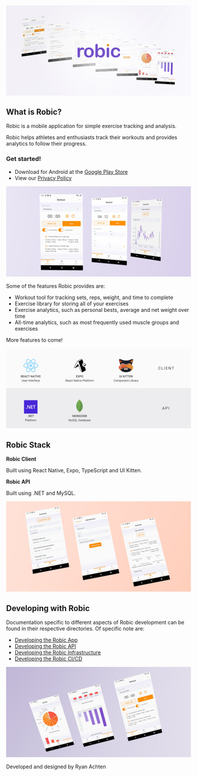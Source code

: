 ![Robic Feature Image](./docs/images/Robic_FeatureImage_2.jpg "Robic Feature Image")

## What is Robic?

Robic is a mobile application for simple exercise tracking and analysis.

Robic helps athletes and enthusiasts track their workouts and provides analytics to follow their progress.

### Get started!

- Download for Android at the [Google Play Store](https://play.google.com/store/apps/details?id=com.app.robic)
- View our [Privacy Policy](./docs/PrivacyPolicy.md)

![Robic Workout User Flow](./docs/images/Robic_Flow_1.jpg "Robic Workout User Flow")

Some of the features Robic provides are:

- Workout tool for tracking sets, reps, weight, and time to complete
- Exercise library for storing all of your exercises
- Exercise analytics, such as personal bests, average and net weight over time
- All-time analytics, such as most frequently used muscle groups and exercises

More features to come!

![Robic Stack](./docs/images/Robic_Stack.jpg "Robic Stack")

## Robic Stack

**Robic Client**

Built using React Native, Expo, TypeScript and UI Kitten.

**Robic API**

Built using .NET and MySQL.

![Robic Exercise User Flow](./docs/images/Robic_Flow_2.jpg "Robic Exercise User Flow")

## Developing with Robic

Documentation specific to different aspects of Robic development can be found in their respective directories.
Of specific note are:

- [Developing the Robic App](./app/README.md)
- [Developing the Robic API](./api/README.md)
- [Developing the Robic Infrastructure](./infra/README.md)
- [Developing the Robic CI/CD](./.github/workflows/README.md)

![Robic Analytics User Flow](./docs/images/Robic_Flow_3.jpg "Robic Analytics User Flow")

Developed and designed by Ryan Achten

